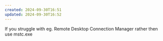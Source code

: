 ```yaml
---
created: 2024-09-30T16:51
updated: 2024-09-30T16:52
---
```

If you struggle with eg.
Remote Desktop Connection Manager
rather then use
mstc.exe